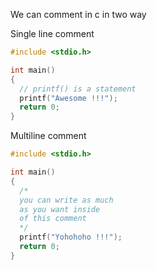 We can comment in c in two way 

Single line comment

``` c
#include <stdio.h>

int main() 
{
  // printf() is a statement 
  printf("Awesome !!!");
  return 0;
}
```

Multiline comment

``` c
#include <stdio.h>

int main() 
{
  /*
  you can write as much
  as you want inside
  of this comment 
  */
  printf("Yohohoho !!!");
  return 0;
}
```